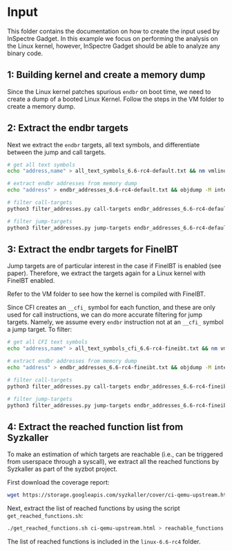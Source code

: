 # Input

This folder contains the documentation on how to create the input used by
InSpectre Gadget. In this example we focus on performing the analysis
on the Linux kernel, however, InSpectre Gadget should be able to analyze any
binary code.


## 1: Building kernel and create a memory dump

Since the Linux kernel patches spurious `endbr` on boot time, we need
to create a dump of a booted Linux Kernel. Follow the steps in the VM folder
to create a memory dump.

## 2: Extract the endbr targets

Next we extract the `endbr` targets, all text symbols, and differentiate between
the jump and call targets.

``` bash
# get all text symbols
echo "address,name" > all_text_symbols_6.6-rc4-default.txt && nm vmlinux | grep -e " t " -e " T " | awk '{print "0x"$1 "," $3}' >> all_text_symbols_6.6-rc4-default.txt

# extract endbr addresses from memory dump
echo "address" > endbr_addresses_6.6-rc4-default.txt && objdump -M intel -D dump_6.6-rc4-default --start-address=0xffffffff81000000 | grep endbr64 | awk '{print "0x"$1}' | sed 's/.$//' | sort -u >> endbr_addresses_6.6-rc4-default.txt

# filter call-targets
python3 filter_addresses.py call-targets endbr_addresses_6.6-rc4-default.txt all_text_symbols_6.6-rc4-default.txt > endbr_call_target_6.6-rc4-default.txt

# filter jump-targets
python3 filter_addresses.py jump-targets endbr_addresses_6.6-rc4-default.txt all_text_symbols_6.6-rc4-default.txt > endbr_jump_target_6.6-rc4-default.txt
```

## 3: Extract the endbr targets for FineIBT

Jump targets are of particular interest in the case if FineIBT is enabled (see
paper). Therefore, we extract the targets again for a Linux kernel with FineIBT
enabled.

Refer to the VM folder to see how the kernel is compiled with FineIBT.

Since CFI creates an `__cfi_` symbol for each function, and these are only
used for call instructions, we can do more accurate filtering for jump targets.
Namely, we assume every `endbr` instruction not at an `__cfi_`  symbol
a jump target. To filter:

``` bash
# get all CFI text symbols
echo "address,name" > all_text_symbols_cfi_6.6-rc4-fineibt.txt && nm vmlinux | grep "__cfi_" | grep -e " t " -e " T " | awk '{print "0x"$1 "," $3}' >> all_text_symbols_cfi_6.6-rc4-fineibt.txt

# extract endbr addresses from memory dump
echo "address" > endbr_addresses_6.6-rc4-fineibt.txt && objdump -M intel -D dump_6.6-rc4-fineibt --start-address=0xffffffff81000000 | grep endbr64 | awk '{print "0x"$1}' | sed 's/.$//' | sort -u >> endbr_addresses_6.6-rc4-fineibt.txt

# filter call-targets
python3 filter_addresses.py call-targets endbr_addresses_6.6-rc4-fineibt.txt all_text_symbols_cfi_6.6-rc4-fineibt.txt > endbr_call_target_6.6-rc4-fineibt.txt

# filter jump-targets
python3 filter_addresses.py jump-targets endbr_addresses_6.6-rc4-fineibt.txt all_text_symbols_cfi_6.6-rc4-fineibt.txt > endbr_jump_target_6.6-rc4-fineibt.txt
```

## 4: Extract the reached function list from Syzkaller

To make an estimation of which targets are reachable
(i.e., can be triggered from userspace through a syscall), we extract
all the reached functions by Syzkaller as part of the syzbot project.

First download the coverage report:

``` bash
wget https://storage.googleapis.com/syzkaller/cover/ci-qemu-upstream.html
```

Next, extract the list of reached functions by using the script `get_reached_functions.sh`:

``` bash
./get_reached_functions.sh ci-qemu-upstream.html > reachable_functions.txt
```

The list of reached functions is included in the `linux-6.6-rc4` folder.
